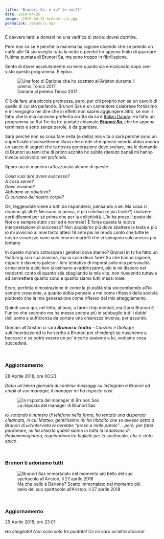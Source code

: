 ```yaml
---
title: 'Brunori Sa, e io? {e noi?}'
date: 2018-04-26
image: /2018-04-26-brunori-sa.jpg
permalink: /Brunori-Sa/
---
```

È davvero tardi e domani ho una verifica di storia: dovrei dormire.

Però non so se è perché la mamma ha ragione dicendo che se prendo un caffè alle 14 sto sveglio tutta la notte o perché ho appena finito di guardare l’ultima puntata di Brunori Sa, ma sono troppo in fibrillazione.<!--more -->

Sento di dover assolutamente scrivere quanto sia emozionato dopo aver visto questo programma. È epico.

<figure><img class='u-photo' src='{{ image }}' description='Una foto di Brunori Sas che ho scattato all’Ariston durante il premio Tenco 2017' alt='Una foto di Darione che ho scattato all’Ariston durante il premio Tenco 2017'><figcaption>Darione al premio Tenco 2017</figcaption></figure>

C'è da fare una piccola premessa, però, per chi proprio non sa un cavolo di quello di cui sto parlando: Brunori Sas è un cantautore calabrese fortissimo e mi vergogno nel dire che in effetti non saprei aggiungere altro, se non il fatto che la mia canzone preferita scritta da lui è [Italian Dandy](https://youtu.be/C5Ra3qHSF68). Ha fatto un programma su Rai Tre da tre puntate chiamato [***Brunori Sa***](https://www.raiplay.it/programmi/brunorisa/ '“Brunori Sa„ su RaiPlay'), che ho appena terminato e sono senza parole, è da guardare.

Sarà perché non so cosa fare nella {e della} mia vita o sarà perché sono un superficiale diciassettenne illuso che crede che questo mondo abbia ancora un sacco di segreti che la nostra generazione deve svelare, ma le domande di Brunori su temi che di primo acchito ho subito ritenuto banali mi hanno invece sconvolto nel profondo.

Sparo ora in maniera raffazzonata alcune di queste:

*Cosa vuol dire avere successo?*   
*A cosa serve?*   
*Dove viviamo?*   
*Abbiamo un obiettivo?*   
*Ci curiamo del nostro corpo?*   

Ok, leggendole viene a tutti da rispondersi, pensando a sé. Ma cosa si diranno gli altri? Nessuno ci pensa, è più istintivo {e più facile?} risolvere certi dilemmi per sé prima che per la collettività. L’Io ha preso il posto del Noi o e sempre stato così ed è normale? È forse questa la nuova interpretazione di successo? Non sappiamo più dove sbattere la testa e più io mi avvicino ai miei tanto attesi 18 anni più mi rendo conto che tutte le nostre sicurezze sono solo enormi martelli che ci spingono solo ancora più lontano.

In questo mondo sottosopra i genitori dove stanno? Brunori in tv ha fatto un featuring con sua mamma, ma io cosa devo fare? So che hanno ragione, eppure è davvero palese il loro tentativo di imporsi sulla mia personalità ormai storta e più loro si ostinano a raddrizzarmi, più io mi dispero nel rendermi conto di quanto stia sbagliando la mia vita, non riuscendo tuttavia ad ammettere quanto sono e quanto siamo tutti messi male.

Ecco, perfetta dimostrazione di come la pluralità stia soccombendo all'io sempre crescente, a quanto abbia pensato a me come riflesso della società piuttosto che la mia generazione come riflesso del mio atteggiamento.

Quindi sono qui, nel letto, al buio, a farmi i trip mentali, ma Dario Brunori è l'unico che secondo me ha messo ancora più in subbuglio tutti i dubbi dell'uomo a sufficienza da portare una chiarezza inversa, per assurdo.

Domani all'Ariston ci sarà _**Brunori a Teatro** - Canzoni e Dialoghi sull'Incertezza_ ed io ho scritto a Brunori per chiedergli se riusciremo a beccarci e se potrò essere un po' incerto assieme a lui, vediamo cosa succederà.

<br>

### Aggiornamento

<p 28 class='date'>28 Aprile 2018, ore 00:23</p>

*Dopo un’intera giornata di continui messaggi su instagram a Brunori ed email al suo manager, il manager mi ha risposto così:*

<figure><img class='light' src='/2018-04-26-brunori-sa-2.jpg' alt='la risposta del manager di Brunori Sas'><figcaption>La risposta del manager di Brunori Sas</figcaption></figure>

*io, notando il numero di telefono nella firma, ho tentato una disperata chiamata, in cui Matteo, gentilissimo mi ha ribadito che se avesse detto a Brunori di un’intervista lo avrebbe <q>preso a male parole</q>… però, per farsi perdonare, mi ha chiesto quanti siamo in tutta la redazione di Radioimmaginaria, regalandomi tre biglietti per lo spettacolo, che è stato epico.*

<br>

### Brunori ti adoriamo tutti

<figure><img src='/2018-04-26-brunori-sa-1.jpg' alt='Brunori Sas immortalato nel momento più bello del suo spettacolo all’Ariston, il 27 aprile 2018'><figcaption>Ma che bello è Darione? Scatto immortalato nel momento più bello del suo spettacolo all’Ariston, il 27 aprile 2018</figcaption></figure>

<br>

### Aggiornamento

<p class='date'>29 Aprile 2018, ore 23:01</p>

*Ho sbagliato! Non sono solo tre puntate! Ce ne sarà un’altra stasera!*
